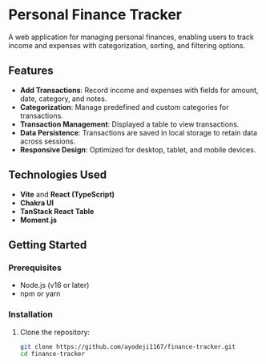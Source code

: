 # Personal Finance Tracker

A web application for managing personal finances, enabling users to track income and expenses with categorization, sorting, and filtering options.

## Features
- **Add Transactions**: Record income and expenses with fields for amount, date, category, and notes.
- **Categorization**: Manage predefined and custom categories for transactions.
- **Transaction Management**: Displayed a table to view transactions.
- **Data Persistence**: Transactions are saved in local storage to retain data across sessions.
- **Responsive Design**: Optimized for desktop, tablet, and mobile devices.
 
## Technologies Used
- **Vite** and **React (TypeScript)**
- **Chakra UI**
- **TanStack React Table**
- **Moment.js**

## Getting Started

### Prerequisites
- Node.js (v16 or later)
- npm or yarn

### Installation
1. Clone the repository:
   ```bash
   git clone https://github.com/ayodeji1167/finance-tracker.git
   cd finance-tracker
